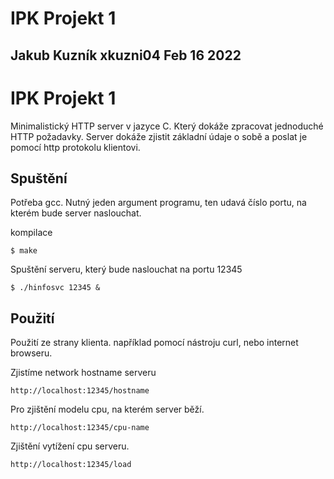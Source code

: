 # IPK Projekt 1 
## Jakub Kuzník xkuzni04 Feb 16 2022


# IPK Projekt 1 

Minimalistický HTTP server v jazyce C. Který dokáže zpracovat jednoduché HTTP požadavky. Server dokáže zjistit základní údaje o sobě a poslat je pomocí http protokolu klientovi. 

## Spuštění 

Potřeba gcc. Nutný jeden argument programu, ten udavá číslo portu, na kterém bude server naslouchat.  


kompilace
```
$ make
```
Spuštění serveru, který bude naslouchat na portu 12345
```
$ ./hinfosvc 12345 & 
```

## Použití 

Použití ze strany klienta. například pomocí nástroju curl, nebo internet browseru.

Zjistíme network hostname serveru 
```
http://localhost:12345/hostname 
```
Pro zjištění modelu cpu, na kterém server běží.
```
http://localhost:12345/cpu-name
```
Zjištění vytížení cpu serveru.
```
http://localhost:12345/load
```


